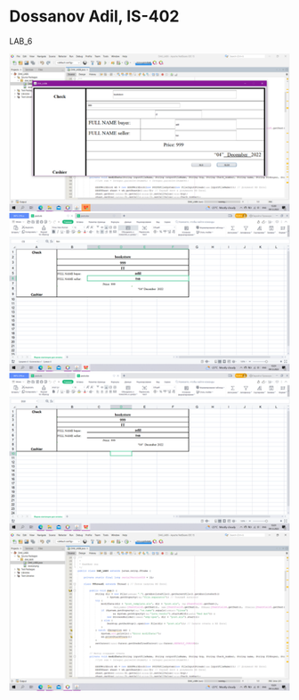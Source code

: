 # Dossanov Adil, IS-402
LAB_6

![Screenshot](screenshot.png)
![Screenshot](screenshot1.png)
![Screenshot](screenshot2.png)
![Screenshot](screenshot3.png)